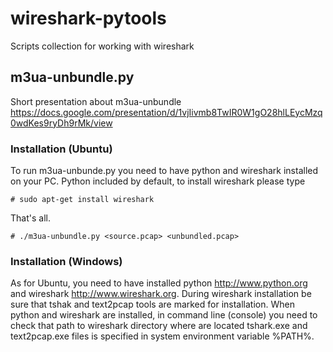 wireshark-pytools
=================

Scripts collection for working with wireshark

## m3ua-unbundle.py

Short presentation about m3ua-unbundle https://docs.google.com/presentation/d/1vjIivmb8TwIR0W1gO28hlLEycMzq0wdKes9ryDh9rMk/view

### Installation (Ubuntu)

To run m3ua-unbunde.py you need to have python and wireshark installed on your PC. Python included by default, to install wireshark please type
```
# sudo apt-get install wireshark
```
That's all.
```
# ./m3ua-unbundle.py <source.pcap> <unbundled.pcap>
```

### Installation (Windows)

As for Ubuntu, you need to have installed python http://www.python.org and wireshark http://www.wireshark.org. During wireshark installation be sure that tshak and text2pcap tools are marked for installation. When python and wireshark are installed, in command line (console) you need to check that path to wireshark directory where are located tshark.exe and text2pcap.exe files is specified in system environment variable %PATH%. 


